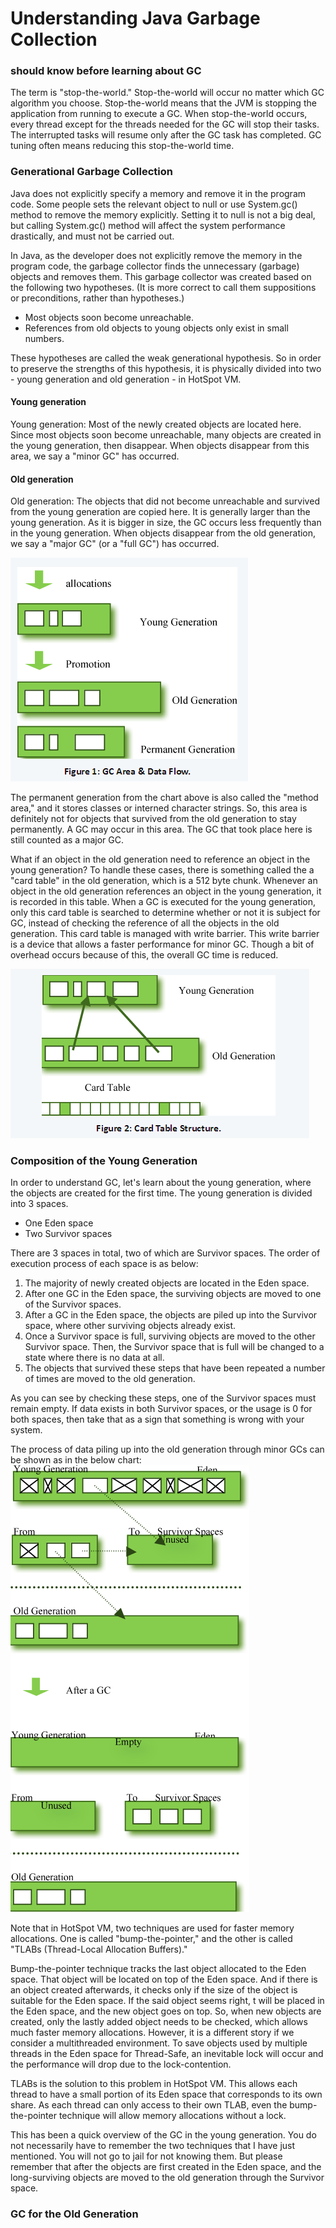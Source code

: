 # Understanding Java Garbage Collection
### should know before learning about GC
 The term is "stop-the-world." Stop-the-world will occur no matter which GC algorithm you choose. 
 Stop-the-world means that the JVM is stopping the application from running to execute a GC. When stop-the-world occurs, 
 every thread except for the threads needed for the GC will stop their tasks. 
 The interrupted tasks will resume only after the GC task has completed. 
 GC tuning often means reducing this stop-the-world time.
 
 ### Generational Garbage Collection 
 Java does not explicitly specify a memory and remove it in the program code. 
 Some people sets the relevant object to null or use System.gc() method to remove the memory explicitly.
 Setting it to null is not a big deal,
 but calling System.gc() method will affect the system performance drastically, and must not be carried out. 
 
 In Java, as the developer does not explicitly remove the memory in the program code,
 the garbage collector finds the unnecessary (garbage) objects and removes them. 
 This garbage collector was created based on the following two hypotheses. 
 (It is more correct to call them suppositions or preconditions, rather than hypotheses.) 
- Most objects soon become unreachable.
- References from old objects to young objects only exist in small numbers.

These hypotheses are called the weak generational hypothesis.
So in order to preserve the strengths of this hypothesis,
it is physically divided into two - young generation and old generation - in HotSpot VM.
#### Young generation
Young generation: Most of the newly created objects are located here.
Since most objects soon become unreachable, many objects are created in the young generation, then disappear.
When objects disappear from this area, we say a "minor GC" has occurred. 
#### Old generation
Old generation: The objects that did not become unreachable and survived from the young generation are copied here. 
It is generally larger than the young generation. 
As it is bigger in size, the GC occurs less frequently than in the young generation. 
When objects disappear from the old generation, we say a "major GC" (or a "full GC") has occurred. 

![java GC](https://github.com/RogerGold/media/blob/master/java_GC.PNG)

The permanent generation from the chart above is also called the "method area," 
and it stores classes or interned character strings. 
So, this area is definitely not for objects that survived from the old generation to stay permanently.
A GC may occur in this area. The GC that took place here is still counted as a major GC. 

What if an object in the old generation need to reference an object in the young generation?
To handle these cases, there is something called the a "card table" in the old generation, which is a 512 byte chunk.
Whenever an object in the old generation references an object in the young generation, it is recorded in this table. 
When a GC is executed for the young generation, only this card table is searched to determine whether or not it is subject for GC,
instead of checking the reference of all the objects in the old generation.
This card table is managed with write barrier. This write barrier is a device that allows a faster performance for minor GC. 
Though a bit of overhead occurs because of this, the overall GC time is reduced. 

![CardTable_GC](https://github.com/RogerGold/media/blob/master/CardTable_GC.PNG)

### Composition of the Young Generation
In order to understand GC, let's learn about the young generation, where the objects are created for the first time. 
The young generation is divided into 3 spaces. 
- One Eden space
- Two Survivor spaces

There are 3 spaces in total, two of which are Survivor spaces. The order of execution process of each space is as below:
1. The majority of newly created objects are located in the Eden space.
2. After one GC in the Eden space, the surviving objects are moved to one of the Survivor spaces. 
3. After a GC in the Eden space, the objects are piled up into the Survivor space, where other surviving objects already exist.
4. Once a Survivor space is full, surviving objects are moved to the other Survivor space. Then, the Survivor space that is full will be changed to a state where there is no data at all.
5. The objects that survived these steps that have been repeated a number of times are moved to the old generation.

As you can see by checking these steps, one of the Survivor spaces must remain empty. 
If data exists in both Survivor spaces, or the usage is 0 for both spaces, 
then take that as a sign that something is wrong with your system.

The process of data piling up into the old generation through minor GCs can be shown as in the below chart:
![before-and-after-java-gc](https://github.com/RogerGold/media/blob/master/before-and-after-java-gc.png)

Note that in HotSpot VM, two techniques are used for faster memory allocations. One is called "bump-the-pointer," and the other is called "TLABs (Thread-Local Allocation Buffers)." 

Bump-the-pointer technique tracks the last object allocated to the Eden space.
That object will be located on top of the Eden space. And if there is an object created afterwards, 
it checks only if the size of the object is suitable for the Eden space. If the said object seems right, 
t will be placed in the Eden space, and the new object goes on top. So, when new objects are created, 
only the lastly added object needs to be checked, which allows much faster memory allocations. However, 
it is a different story if we consider a multithreaded environment. 
To save objects used by multiple threads in the Eden space for Thread-Safe, 
an inevitable lock will occur and the performance will drop due to the lock-contention.

TLABs is the solution to this problem in HotSpot VM.
This allows each thread to have a small portion of its Eden space that corresponds to its own share. 
As each thread can only access to their own TLAB, even the bump-the-pointer technique will allow memory allocations without a lock. 

This has been a quick overview of the GC in the young generation. 
You do not necessarily have to remember the two techniques that I have just mentioned. 
You will not go to jail for not knowing them. 
But please remember that after the objects are first created in the Eden space, 
and the long-surviving objects are moved to the old generation through the Survivor space.

### GC for the Old Generation
